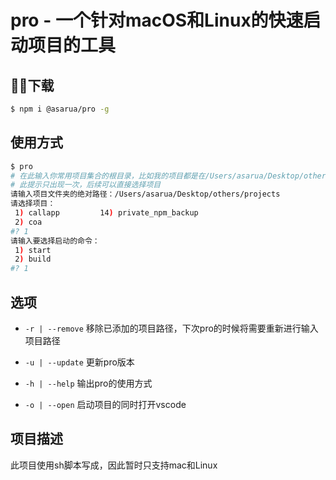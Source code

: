 # pro - 一个针对macOS和Linux的快速启动项目的工具

## 下载

```bash
$ npm i @asarua/pro -g
```

## 使用方式

```bash
$ pro
# 在此输入你常用项目集合的根目录，比如我的项目都是在/Users/asarua/Desktop/others/projects目录下，此时我只需要将此目录复制到此即可
# 此提示只出现一次，后续可以直接选择项目
请输入项目文件夹的绝对路径：/Users/asarua/Desktop/others/projects
请选择项目：
 1) callapp		    14) private_npm_backup
 2) coa
#? 1
请输入要选择启动的命令：
 1) start
 2) build
#? 1

```

## 选项

- `-r | --remove` 移除已添加的项目路径，下次pro的时候将需要重新进行输入项目路径

- `-u | --update` 更新pro版本

- `-h | --help` 输出pro的使用方式

- `-o | --open` 启动项目的同时打开vscode

## 项目描述

此项目使用sh脚本写成，因此暂时只支持mac和Linux
